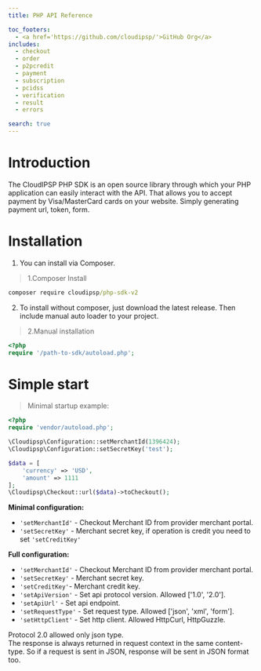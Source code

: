 ```yaml
---
title: PHP API Reference

toc_footers:
  - <a href='https://github.com/cloudipsp/'>GitHub Org</a>
includes:
  - checkout
  - order
  - p2pcredit
  - payment
  - subscription
  - pcidss
  - verification
  - result
  - errors

search: true
---
```


# Introduction

The CloudIPSP PHP SDK is an open source library through which your PHP application can easily interact with the API. That allows you to accept payment by Visa/MasterCard cards on your website. Simply generating payment url, token, form.

# Installation

1. You can install via Composer.

> 1.Composer Install

```cmd
composer require cloudipsp/php-sdk-v2
```

2. To install without composer, just download the latest release. Then include manual auto loader to your project.

> 2.Manual installation

```php
<?php
require '/path-to-sdk/autoload.php';
```

# Simple start

> Minimal startup example:

```php
<?php
require 'vendor/autoload.php';

\Cloudipsp\Configuration::setMerchantId(1396424);
\Cloudipsp\Configuration::setSecretKey('test');

$data = [
    'currency' => 'USD',
    'amount' => 1111
];
\Cloudipsp\Checkout::url($data)->toCheckout();
```

**Minimal configuration:**

* ```'setMerchantId'``` - Checkout Merchant ID from provider merchant portal.
* ```'setSecretKey'``` - Merchant secret key, if operation is credit you need to set ```'setCreditKey'```

**Full configuration:**

* ```'setMerchantId'``` - Checkout Merchant ID from provider merchant portal.
* ```'setSecretKey'``` - Merchant secret key.
* ```'setCreditKey'```- Merchant credit key.
* ```'setApiVersion'``` - Set api protocol version. Allowed ['1.0', '2.0'].
* ```'setApiUrl'``` - Set api endpoint.
* ```'setRequestType'``` - Set request type. Allowed ['json', 'xml', 'form'].
* ```'setHttpClient'``` - Set http client. Allowed HttpCurl, HttpGuzzle.

<aside class="notice">
<p class="nothing">
Protocol 2.0 allowed only json type. <br/>
The response is always returned in request context in the same content-type. So if a request is sent in JSON, response will be sent in JSON format too.</p>
</aside>



